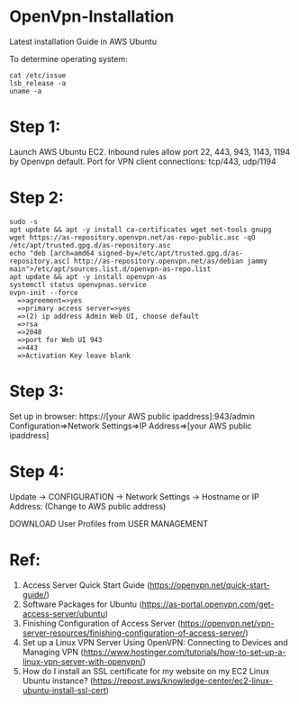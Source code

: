 # OpenVpn-Installation
Latest installation Guide in AWS Ubuntu

To determine operating system:
```
cat /etc/issue
lsb_release -a
uname -a
```

# Step 1:
Launch AWS Ubuntu EC2. Inbound rules allow port 22, 443, 943, 1143, 1194 by Openvpn default.
Port for VPN client connections: tcp/443, udp/1194 

# Step 2:
```
sudo -s
apt update && apt -y install ca-certificates wget net-tools gnupg
wget https://as-repository.openvpn.net/as-repo-public.asc -qO /etc/apt/trusted.gpg.d/as-repository.asc
echo "deb [arch=amd64 signed-by=/etc/apt/trusted.gpg.d/as-repository.asc] http://as-repository.openvpn.net/as/debian jammy main">/etc/apt/sources.list.d/openvpn-as-repo.list
apt update && apt -y install openvpn-as
systemctl status openvpnas.service
ovpn-init --force
  =>agreement=>yes
  =>primary access server=>yes
  =>(2) ip address Admin Web UI, choose default
  =>rsa
  =>2048
  =>port for Web UI 943 
  =>443
  =>Activation Key leave blank
```

# Step 3:

Set up in browser: https://[your AWS public ipaddress]:943/admin
Configuration=>Network Settings=>IP Address=>[your AWS public ipaddress]

# Step 4:
Update -> CONFIGURATION -> Network Settings -> Hostname or IP Address: (Change to AWS public address)

DOWNLOAD User Profiles from USER MANAGEMENT

# Ref:
1. Access Server Quick Start Guide (https://openvpn.net/quick-start-guide/)
2. Software Packages for Ubuntu (https://as-portal.openvpn.com/get-access-server/ubuntu)
3. Finishing Configuration of Access Server (https://openvpn.net/vpn-server-resources/finishing-configuration-of-access-server/)
4. Set up a Linux VPN Server Using OpenVPN: Connecting to Devices and Managing VPN (https://www.hostinger.com/tutorials/how-to-set-up-a-linux-vpn-server-with-openvpn/)
5. How do I install an SSL certificate for my website on my EC2 Linux Ubuntu instance? (https://repost.aws/knowledge-center/ec2-linux-ubuntu-install-ssl-cert)
